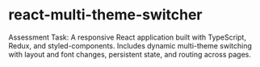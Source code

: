 # react-multi-theme-switcher
Assessment Task: A responsive React application built with TypeScript, Redux, and styled-components. Includes dynamic multi-theme switching with layout and font changes, persistent state, and routing across pages.

